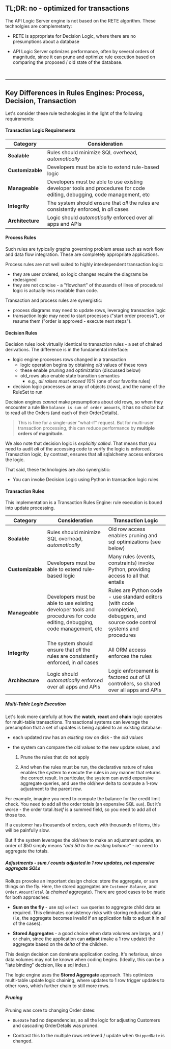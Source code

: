 ## TL;DR: no - optimized for transactions

The API Logic Server engine is not based on the RETE algorithm.  These technolgies are complemetarty:

* RETE is appropriate for Decision Logic, where there are no presumptions about a database

* API Logic Server optimizes performance, often by several orders of magnitude, since it can prune and optimize rule execution based on comparing the proposed / old state of the database.

&nbsp;

---

## Key Differences in Rules Engines: Process, Decision, Transaction
Let's consider these rule technologies in the light of the following requirements:


#### Transaction Logic Requirements

| Category |      Consideration    |
| ------------- | ------------- |
| **Scalable** | Rules should minimize SQL overhead, _automatically_ |
| **Customizable** | Developers must be able to extend rule-based logic |
| **Manageable** | Developers must be able to use existing developer tools and procedures for code editing, debugging, code management, etc |
| **Integrity** | The system should ensure that *all* the rules are consistently enforced, in *all* cases |
| **Architecture** | Logic should _automatically_ enforced over all apps and APIs |


#### Process Rules

Such rules are typically graphs governing problem areas such as work flow and
data flow integration.  These are completely appropriate applications.

Process rules are not well suited to highly interdependent transaction logic:

* they are user ordered, so logic changes require the diagrams be redesigned
* they are not concise - a "flowchart" of thousands of lines of procedural logic
is actually less readable than code.

Transaction and process rules are synergistic:

* process diagrams may need to update rows, leveraging transaction logic
* transaction logic may need to start processes ("start order process"),
or resume them ("order is approved - execute next steps").

#### Decision Rules

Decision rules look virtually identical to transaction rules -
a set of chained derivations.  The difference is in the fundamental
interface:

* logic engine processes rows changed in a transaction
   * logic operation begins by obtaining _old_ values of these rows
   * these enable pruning and optimization (discussed below)
   * old_rows also enable state transition semantics
      * e.g., _all raises must exceed 10%_
   (one of our favorite rules)
* decision logic processes an array of objects (rows),
and the name of the RuleSet to run

Decision engines _cannot_ make presumptions about old rows,
so when they encounter a rule like `balance is sum of order amounts`,
it has _no choice_ but to read all the Orders (and each of
their OrderDetails).

> This is fine for a single-user "what-if" request.  But
> for multi-user transaction processing, this can
> reduce performance by __multiple orders of magnitude.__

We also note that decision logic is _explicitly called_.  That
means that you need to audit _all_ of the accessing code
to verify the logic is enforced.  Transaction logic, by contrast,
ensures that all sqlalchemy access enforces the logic.

That said, these technologies are also synergistic:

* You can invoke Decision Logic using Python in transaction logic rules

#### Transaction Rules
This implementation is a Transaction Rules Engine:
rule execution is bound into update processing.

| Category |      Consideration    | Transaction Logic |
| ------------- | ------------- | ----------- |
| **Scalable** | Rules should minimize SQL overhead, _automatically_ | Old row access enables pruning and sql optimizations (see below) |
| **Customizable** | Developers must be able to extend rule-based logic | Many rules (events, constraints) invoke Python, providing access to all that entails |
| **Manageable** | Developers must be able to use existing developer tools and procedures for code editing, debugging, code management, etc | Rules are Python code - use standard editors (with code completion), debuggers, and source code control systems and procedures |
| **Integrity** | The system should ensure that *all* the rules are consistently enforced, in *all* cases | All ORM access enforces the rules |
| **Architecture** | Logic should _automatically_ enforced over all apps and APIs | Logic enforcement is factored out of UI controllers, so shared over all apps and APIs |

##### Multi-Table Logic Execution
Let's look more carefully at how the
__watch__, __react__ and __chain__ logic
operates for multi-table transactions.
Transactional systems can leverage the presumption that
a set of updates is being applied to an _existing_ database:

* each updated row has an _existing_ row on disk - the _old values_

* the system can compare the old values to the new update values, and

   1. Prune the rules that do not apply

   1. And when the rules must be run, the declarative nature of rules enables the system to execute the rules in any manner that returns the correct result.  In particular, the system can avoid expensive aggregate queries, and use the old/new delta to compute a 1-row adjustment to the parent row.

For example, imagine you need to compute the balance for the credit limit check.  You need to add all the order totals (an expensive SQL `sum`).  But it’s worse - the order total _itself_ is a summed field, so you need to add all of those too.

If a customer has thousands of orders, each with thousands of items, this will be painfully slow.

But if the system leverages the old/new to make an adjustment update, an order of $50 simply means _”add 50 to the existing balance”_ - no need to aggregate the totals.
 
##### Adjustments - sum / counts adjusted in 1 row updates, not expensive aggregate SQLs
Rollups provoke an important design choice: store the aggregate,
or sum things on the fly.  Here, the stored aggregates are `Customer.Balance`, and `Order.AmountTotal`
(a *chained* aggregate).  There are good cases to be made for both approaches:

   - **Sum on the fly** - use sql `select sum` queries to aggregate child data as required.
   This eliminates consistency risks with storing redundant data
   (i.e, the aggregate becomes invalid if an application fails to
   adjust it in *all* of the cases).
   
   - **Stored Aggregates** - a good choice when data volumes are large, and / or chain,
   since the application can **adjust** (make a 1 row update) the aggregate based on the
   *delta* of the children.

This design decision can dominate application coding.  It's nefarious,
since data volumes may not be known when coding begins.  (Ideally, this can be
a "late binding" decision, like a sql index.)

The logic engine uses the **Stored Aggregate** approach.  This optimizes
multi-table update logic chaining, where updates to 1 row
trigger updates to other rows, which further chain to still more rows.


##### Pruning

Pruning was core to changing Order dates:

* `DueDate` had no dependencies, so all the logic for adjusting Customers and cascading OrderDetails was pruned.

* Contrast this to the multiple rows retrieved / update when `ShippedDate` is changed.